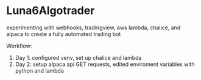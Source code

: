 # Luna6Algotrader

<p> experimenting with webhooks, tradingview, aws lambda, chalice, and alpaca to create a fully automated trading bot </p>

Workflow:
<ol> 
  <li> Day 1: configured venv, set up chalice and lambda </li>
  <li> Day 2: setup alpaca api GET requests, edited enviroment variables with python and lambda </li>
